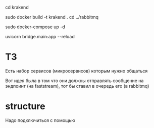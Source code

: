 cd krakend

sudo docker build -t krakend . 
cd ../rabbitmq

sudo docker-compose up -d

uvicorn bridge.main:app --reload

# ТЗ

Есть набор сервисов (микросервисов) которым нужно общаться

Вот идея была в том что они должны отправлять сообщение на эндпоинт (на faststream), тот бы ставил в очередь его (в rabbitmq)

# structure
Надо подключиться с помощью 